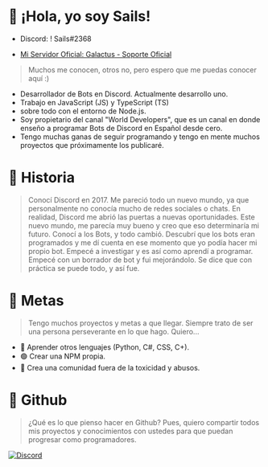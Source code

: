 # 👋 ¡Hola, yo soy Sails!

- Discord: ! Sails#2368

- [Mi Servidor Oficial: Galactus - Soporte Oficial](https://discord.gg/ScRGX8nQF2)

> Muchos me conocen, otros no, pero espero que me puedas conocer aquí :)

- Desarrollador de Bots en Discord. Actualmente desarrollo uno.
- Trabajo en JavaScript (JS) y TypeScript (TS)
- sobre todo con el entorno de Node.js.
- Soy propietario del canal "World Developers", que es un canal en donde enseño a programar Bots de Discord en Español desde cero.
- Tengo muchas ganas de seguir programando y tengo en mente muchos proyectos que próximamente los publicaré.

# 📜 Historia

> Conocí Discord en 2017. Me pareció todo un nuevo mundo, ya que personalmente no conocía mucho de redes sociales o chats. En realidad, Discord me abrió las puertas a nuevas oportunidades. Este nuevo mundo, me parecía muy bueno y creo que eso determinaría mi futuro. Conocí a los Bots, y todo cambió. Descubrí que los bots eran programados y me dí cuenta en ese momento que yo podía hacer mi propio bot. Empecé a investigar y es así como aprendí a programar. Empecé con un borrador de bot y fui mejorándolo. Se dice que con práctica se puede todo, y así fue. 

# 🎯 Metas

> Tengo muchos proyectos y metas a que llegar. Siempre trato de ser una persona perseverante en lo que hago. Quiero...

- 🔴 Aprender otros lenguajes (Python, C#, CSS, C+).
- 🟢 Crear una NPM propia.
- 🔵 Crea una comunidad fuera de la toxicidad y abusos.

# 👀 Github

> ¿Qué es lo que pienso hacer en Github? Pues, quiero compartir todos mis proyectos y conocimientos con ustedes para que puedan progresar como programadores.

[![Discord](https://img.shields.io/static/v1?label=Discord&message=SailsDev%232368&color=red&style=for-the-badge)](https://discord.com/users/504891286826778624)
